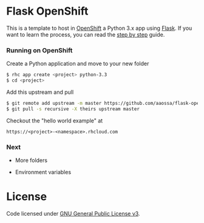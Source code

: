 # Flask OpenShift

This is a template to host in [OpenShift](https://openshift.redhat.com) a Python 3.x app using [Flask](http://flask.pocoo.org/). If you want to learn the process, you can read the [step by step](https://github.com/aaossa/flask-openshift/blob/master/step-by-step.md) guide.

### Running on OpenShift

Create a Python application and move to your new folder

```bash
$ rhc app create <project> python-3.3
$ cd <project>
```

Add this upstream and pull

```bash
$ git remote add upstream -m master https://github.com/aaossa/flask-openshift.git
$ git pull -s recursive -X theirs upstream master
```

Checkout the "hello world example" at

```
https://<project>-<namespace>.rhcloud.com
```

### Next

- More folders

- Environment variables

# License

Code licensed under [GNU General Public License v3](http://opensource.org/licenses/GPL-3.0).
